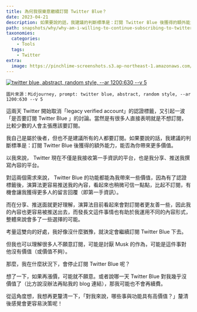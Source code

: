 ```yaml
---
title: 為何我很樂意繼續訂閱 Twitter Blue？
date: 2023-04-21
description: 如果要說的話，我建議的判斷標準是：訂閱 Twitter Blue 後獲得的額外能力，能否為你帶來更多價值。
path: snapshots/why/why-am-i-willing-to-continue-subscribing-to-twitter-blue
taxonomies:
  categories: 
    - Tools
  tags: 
    - Twitter
extra:
  image: https://pinchlime-screenshots.s3.ap-northeast-1.amazonaws.com/twitter-blue_7sZ9MQ.webp
---
```



<a href="https://pinchlime-screenshots.s3.ap-northeast-1.amazonaws.com/twitter-blue_7sZ9MQ.webp" data-fancybox data-caption="twitter blue, abstract, random style, --ar 1200:630 --v 5">
  <img src="https://pinchlime-screenshots.s3.ap-northeast-1.amazonaws.com/twitter-blue_7sZ9MQ.webp" loading="lazy" alt="twitter blue, abstract, random style, --ar 1200:630 --v 5" align="center" />
</a>

`圖片來源：Midjourney, prompt: twitter blue, abstract, random style, --ar 1200:630 --v 5`

這兩天 Twitter 開始取消「legacy verified account」的認證標籤，又引起一波「是否要訂閱 Twitter Blue 」的討論。當然是有很多人直接表明就是不想訂閱，比較少數的人會主張應該要訂閱。

我自己是屬於後者，但也不是建議所有的人都要訂閱。如果要說的話，我建議的判斷標準是：訂閱 Twitter Blue 後獲得的額外能力，能否為你帶來更多價值。

以我來說， Twitter 現在不僅是我接收第一手資訊的平台，也是我分享、推送我撰寫內容的平台。

對這兩個需求來說， Twitter Blue 的功能都能為我帶來一些價值，因為有了認證標籤後，演算法更容易推送我的內容，看起來也稍微可信一點點，比起不訂閱，有機會讓我獲得更多人的留言回覆（即第一手資訊）。

而在分享、推送面就更好理解，演算法目前看起來會對訂閱者更友善一些，因此我的內容也更容易被推送出去，而發長文這件事情也有助於我運用不同的內容形式，整體來說會多了一些選擇的可能。

考量這雙向的好處，我好像沒什麼猶豫，就決定會繼續訂閱 Twitter Blue 下去。

但我也可以理解很多人不願意訂閱，可能是討厭 Musk 的作為，可能是這件事對他沒有價值（或價值不夠）。

那麼，我在什麼狀況下，會停止訂閱 Twitter Blue 呢？

想了一下，如果再漲價，可能就不願意。或者說哪一天 Twitter Blue 對我幾乎沒價值了（比方說沒辦法再貼我的 blog 連結），那我可能也不會再續費。

從這角度想，我想再更釐清一下，「對我來說，哪些事與功能具有高價值？」釐清後感覺會更容易決策呢！